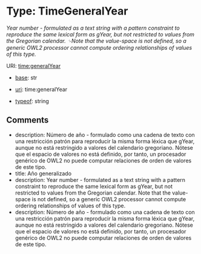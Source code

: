# Type: TimeGeneralYear




_Year number - formulated as a text string with a pattern constraint to reproduce the same lexical form as gYear, but not restricted to values from the Gregorian calendar. ␊Note that the value-space is not defined, so a generic OWL2 processor cannot compute ordering relationships of values of this type._



URI: [time:generalYear](time:generalYear)

* [base](https://w3id.org/linkml/base): str

* [uri](https://w3id.org/linkml/uri): time:generalYear


* [typeof](https://w3id.org/linkml/typeof): string







## Comments

* description: Número de año - formulado como una cadena de texto con una restricción patrón para reproducir la misma forma léxica que gYear, aunque no está restringido a valores del calendario gregoriano.
            Nótese que el espacio de valores no está definido, por tanto, un procesador genérico de OWL2 no puede computar relaciones de orden de valores de este tipo.
* title: Año generalizado
* description: Year number - formulated as a text string with a pattern constraint to reproduce the same lexical form as gYear, but not restricted to values from the Gregorian calendar. 
Note that the value-space is not defined, so a generic OWL2 processor cannot compute ordering relationships of values of this type.
* description: Número de año - formulado como una cadena de texto con una restricción patrón para reproducir la misma forma léxica que gYear, aunque no está restringido a valores del calendario gregoriano.
            Nótese que el espacio de valores no está definido, por tanto, un procesador genérico de OWL2 no puede computar relaciones de orden de valores de este tipo.


